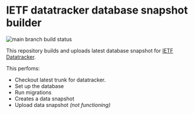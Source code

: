# IETF datatracker database snapshot builder

![main branch build status](https://api.travis-ci.com/kesara/ietf-datatracker-snapshot-builder.svg?branch=main)

This repository builds and uploads latest database snapshot for
[IETF Datatracker](https://datatracker.ietf.org/).

This perfoms:
 * Checkout latest trunk for datatracker.
 * Set up the database
 * Run migrations
 * Creates a data snapshot
 * Upload data snapshot _(not functioning)_
